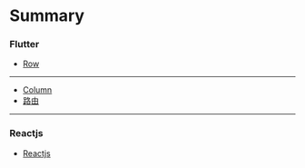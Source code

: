 # Summary

### Flutter

* [Row](Flutter/Row.md)

---

* [Column](Flutter/Column.md)
* [路由](Flutter/Route.md)

---

### Reactjs

* [Reactjs](Reactjs/README.md)



